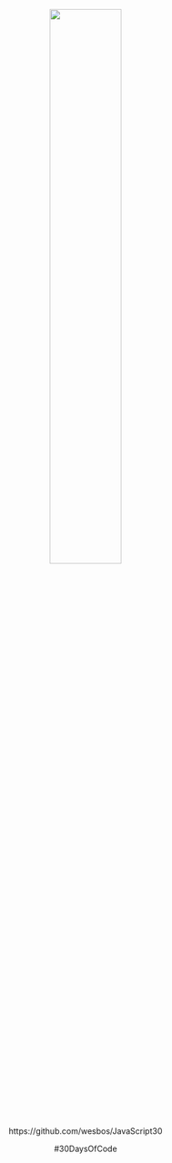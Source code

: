 



<p align="center">
    <a title="30DaysofCode" href="https://courses.wesbos.com/account">
    <img src="https://camo.githubusercontent.com/07ca65497065dd926bd889c53b7b7652f8ef3cbc4320739cf7ebed3c4d34cb2d/68747470733a2f2f6a61766173637269707433302e636f6d2f696d616765732f4a53332d736f6369616c2d73686172652e706e67" width="50%" height="50%"/>
    </a>
</p>
<p align="center">https://github.com/wesbos/JavaScript30</p>
<p align="center">#30DaysOfCode</p>
